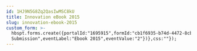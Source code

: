 ```yaml
---
id: 1HJ9N5G8Zq2QasIwMSC8kU
title: Innovation eBook 2015
slug: innovation-ebook-2015
custom_form: >-
  hbspt.forms.create({portalId:"1695915",formId:"cb1f6935-b74d-4472-8cb2-924ba463d43b",target:"#hsFormContainer",onFormSubmit:function(e){window.dataLayer=window.dataLayer||[],window.dataLayer.push({event:"GAEvent",eventCategory:"Innovation",eventAction:"Form
  Submission",eventLabel:"Ebook 2015",eventValue:"2"})},css:""});
---
```


  